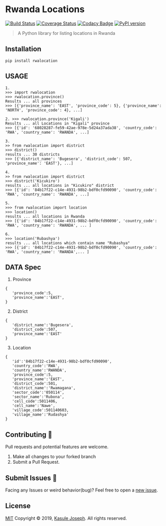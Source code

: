 # Rwanda Locations 
[![Build Status](https://travis-ci.com/Kasulejoseph/Ahantu.svg?branch=master)](https://travis-ci.com/Kasulejoseph/Ahantu)
[![Coverage Status](https://coveralls.io/repos/github/Kasulejoseph/Ahantu/badge.svg?branch=tests)](https://coveralls.io/github/Kasulejoseph/Ahantu?branch=tests)
[![Codacy Badge](https://api.codacy.com/project/badge/Grade/8e6d206d92344ce881cc29241dea1929)](https://www.codacy.com/manual/Kasulejoseph/Ahantu?utm_source=github.com&amp;utm_medium=referral&amp;utm_content=Kasulejoseph/Ahantu&amp;utm_campaign=Badge_Grade)
[![PyPI version](https://badge.fury.io/py/rwalocation.svg)](https://badge.fury.io/py/rwalocation)
> A Python library for listing locations in Rwanda 

## Installation
```
pip install rwalocation
```
## USAGE
```
1.
>>> import rwalocation 
>>> rwalocation.province()
Results ... all provinces
>>> [{'province_name': 'EAST', 'province_code': 5}, {'province_name': 'NORTH', 'province_code': 4}, ...]

2. >>> rwalocation.province('Kigali')
Results ... all Locations in "Kigali" province
>>> [{'id': '68028287-fe59-42ae-978e-5d24a37ada38', 'country_code': 'RWA', 'country_name': 'RWANDA', ...]

3.
>> from rwalocation import district
>>> district()
results ... 30 districts
>>> [{'district_name': 'Bugesera', 'district_code': 507, 'province_name': 'EAST'}, ...]

4.
>> from rwalocation import district
>>> district('Kicukiro')
results ... all locations in "Kicukiro" district
>>> [{'id': '84b17f22-c14e-4931-98b2-bdf0cfd90090', 'country_code': 'RWA', 'country_name': 'RWANDA', ...]

5.
>>> from rwalocation import location
>>> location()
results ... all locations in Rwanda
>>> [{'id': '84b17f22-c14e-4931-98b2-bdf0cfd90090', 'country_code': 'RWA', 'country_name': 'RWANDA', ... ]

6.
>>> location('Rubashya')
results ... all locations which contain name "Rubashya"
>>> [{'id': '84b17f22-c14e-4931-98b2-bdf0cfd90090', 'country_code': 'RWA', 'country_name': 'RWANDA',... ]
```

## DATA Spec
1. Province
```
{ 
   'province_code':5,
   'province_name':'EAST',
}
```
2. District
```
{ 
   'district_name':'Bugesera',
   'district_code':507,
   'province_name':'EAST'
}
```
3. Location
```
{ 
   'id':'84b17f22-c14e-4931-98b2-bdf0cfd90090',
   'country_code':'RWA',
   'country_name':'RWANDA',
   'province_code':5,
   'province_name':'EAST',
   'district_code':501,
   'district_name':'Rwamagana',
   'sector_code':'050114',
   'sector_name':'Rubona',
   'cell_code':5011406,
   'cell_name':'Nawe',
   'village_code':501140603,
   'village_name':'Rudashya'
}
```

## Contributing 🙏
Pull requests and potential features are welcome.
1. Make all changes to your forked branch
2. Submit a Pull Request.

## Submit Issues 🐛
Facing any Issues or weird behavior(bug)? Feel free to open a [new issue](https://github.com/Kasulejoseph/Ahantu/issues/new).

## License
[MIT](http://opensource.org/licenses/MIT)
Copyright &copy; 2019, [Kasule Joseph](https://github.com/Kasulejoseph). All rights reserved.

